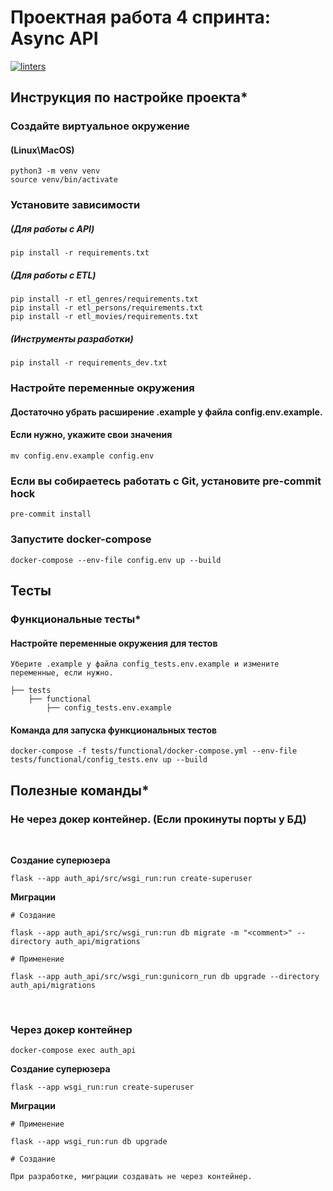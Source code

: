 # Проектная работа 4 спринта: Async API

[![linters](https://github.com/AlexanderPRM/Async_API/actions/workflows/linters.yml/badge.svg)](https://github.com/AlexanderPRM/Async_API/actions/workflows/linters.yml)

## Инструкция по настройке проекта*

### Создайте виртуальное окружение

#### (Linux\MacOS)

    python3 -m venv venv
    source venv/bin/activate

### Установите зависимости

##### (Для работы с API)

    pip install -r requirements.txt

##### (Для работы с ETL)

    pip install -r etl_genres/requirements.txt
    pip install -r etl_persons/requirements.txt
    pip install -r etl_movies/requirements.txt

##### (Инструменты разработки)

    pip install -r requirements_dev.txt

### Настройте переменные окружения

#### Достаточно убрать расширение .example у файла config.env.example.

#### Если нужно, укажите свои значения

    mv config.env.example config.env

### Если вы собираетесь работать с Git, установите pre-commit hock

    pre-commit install

### Запустите docker-compose

    docker-compose --env-file config.env up --build

## Тесты

### Функциональные тесты*

#### Настройте переменные окружения для тестов

    Уберите .example у файла config_tests.env.example и измените переменные, если нужно.

    ├── tests
        ├── functional
            ├── config_tests.env.example

#### Команда для запуска функциональных тестов

    docker-compose -f tests/functional/docker-compose.yml --env-file tests/functional/config_tests.env up --build

## Полезные команды*

### Не через докер контейнер. (Если прокинуты порты у БД)

<br>

**Создание суперюзера**

    flask --app auth_api/src/wsgi_run:run create-superuser

**Миграции**

    # Создание

    flask --app auth_api/src/wsgi_run:run db migrate -m "<comment>" --directory auth_api/migrations

    # Применение

    flask --app auth_api/src/wsgi_run:gunicorn_run db upgrade --directory auth_api/migrations

<br>

### Через докер контейнер

    docker-compose exec auth_api

**Создание суперюзера**

    flask --app wsgi_run:run create-superuser

**Миграции**

    # Применение

    flask --app wsgi_run:run db upgrade

    # Создание

    При разработке, миграции создавать не через контейнер.
